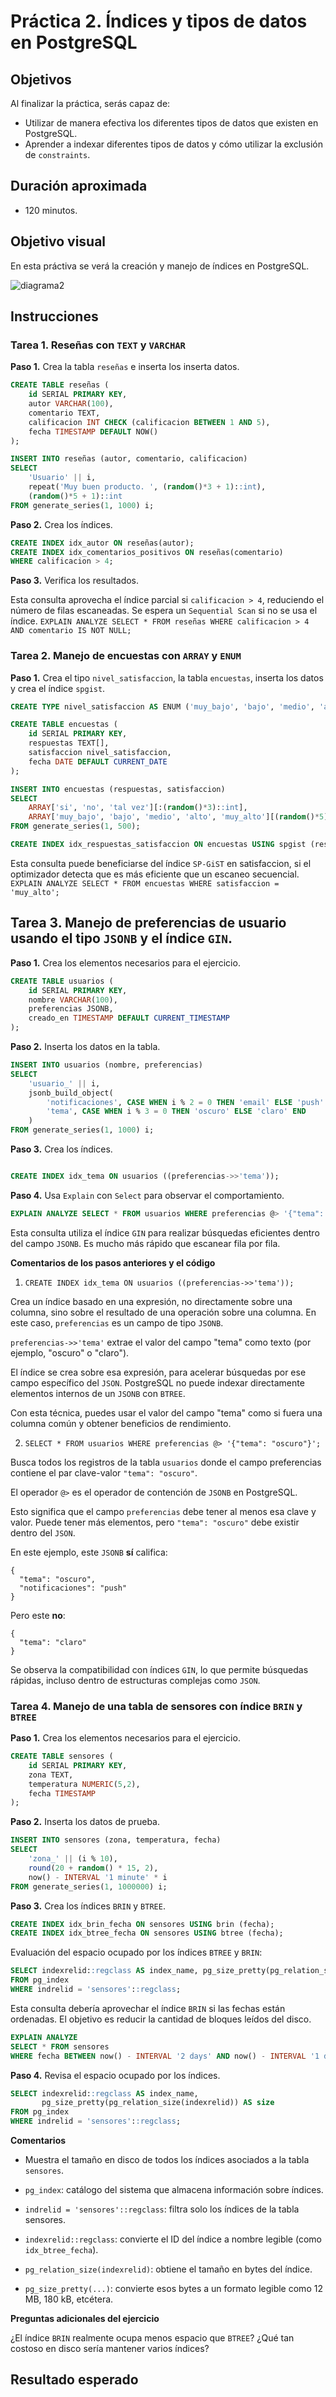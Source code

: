 # Práctica 2. Índices y tipos de datos en PostgreSQL
## Objetivos
Al finalizar la práctica, serás capaz de:
- Utilizar de manera efectiva los diferentes tipos de datos que existen en PostgreSQL.
- Aprender a indexar diferentes tipos de datos y cómo utilizar la exclusión de `constraints`.

## Duración aproximada
- 120 minutos.

## Objetivo visual
En esta práctiva se verá la creación y manejo de índices en PostgreSQL. 

![diagrama2](../images/btree.png)
## Instrucciones
### Tarea 1. Reseñas con `TEXT` y `VARCHAR`

**Paso 1.** Crea la tabla `reseñas` e inserta los inserta datos.

```sql
CREATE TABLE reseñas (
    id SERIAL PRIMARY KEY,
    autor VARCHAR(100),
    comentario TEXT,
    calificacion INT CHECK (calificacion BETWEEN 1 AND 5),
    fecha TIMESTAMP DEFAULT NOW()
);
```
```sql
INSERT INTO reseñas (autor, comentario, calificacion)
SELECT
    'Usuario' || i,
    repeat('Muy buen producto. ', (random()*3 + 1)::int),
    (random()*5 + 1)::int
FROM generate_series(1, 1000) i;
```

**Paso 2.** Crea los índices.

```sql
CREATE INDEX idx_autor ON reseñas(autor);
CREATE INDEX idx_comentarios_positivos ON reseñas(comentario)
WHERE calificacion > 4;
```

**Paso 3.** Verifica los resultados.

Esta consulta aprovecha el índice parcial si `calificacion > 4`,
 reduciendo el número de filas escaneadas. Se espera un `Sequential Scan` si no se usa el índice.
`EXPLAIN ANALYZE SELECT * FROM reseñas WHERE calificacion > 4 AND comentario IS NOT NULL;`


### Tarea 2. Manejo de encuestas con `ARRAY` y `ENUM`

**Paso 1.** Crea el tipo `nivel_satisfaccion`, la tabla `encuestas`, inserta los datos y crea el índice `spgist`.

```sql
CREATE TYPE nivel_satisfaccion AS ENUM ('muy_bajo', 'bajo', 'medio', 'alto', 'muy_alto');
```
```sql
CREATE TABLE encuestas (
    id SERIAL PRIMARY KEY,
    respuestas TEXT[],
    satisfaccion nivel_satisfaccion,
    fecha DATE DEFAULT CURRENT_DATE
);
```
```sql
INSERT INTO encuestas (respuestas, satisfaccion)
SELECT
    ARRAY['si', 'no', 'tal vez'][:(random()*3)::int],
    ARRAY['muy_bajo', 'bajo', 'medio', 'alto', 'muy_alto'][(random()*5)::int]
FROM generate_series(1, 500);
```
```sql
CREATE INDEX idx_respuestas_satisfaccion ON encuestas USING spgist (respuestas, satisfaccion);
```

Esta consulta puede beneficiarse del índice `SP-GiST` en satisfaccion,
 si el optimizador detecta que es más eficiente que un escaneo secuencial.
`EXPLAIN ANALYZE SELECT * FROM encuestas WHERE satisfaccion = 'muy_alto';`

## Tarea 3. Manejo de preferencias de usuario usando el tipo `JSONB` y el índice `GIN`.

**Paso 1.** Crea los elementos necesarios para el ejercicio.

```sql	
CREATE TABLE usuarios (
    id SERIAL PRIMARY KEY,
    nombre VARCHAR(100),
    preferencias JSONB,
    creado_en TIMESTAMP DEFAULT CURRENT_TIMESTAMP
);
```
**Paso 2.** Inserta los datos en la tabla.

```sql
INSERT INTO usuarios (nombre, preferencias)
SELECT
    'usuario_' || i,
    jsonb_build_object(
        'notificaciones', CASE WHEN i % 2 = 0 THEN 'email' ELSE 'push' END,
        'tema', CASE WHEN i % 3 = 0 THEN 'oscuro' ELSE 'claro' END
    )
FROM generate_series(1, 1000) i;
```

**Paso 3.** Crea los índices.

```sql

CREATE INDEX idx_tema ON usuarios ((preferencias->>'tema'));
```

**Paso 4.** Usa `Explain` con `Select` para observar el comportamiento.

```sql
EXPLAIN ANALYZE SELECT * FROM usuarios WHERE preferencias @> '{"tema": "oscuro"}';
```

Esta consulta utiliza el índice `GIN` para realizar búsquedas eficientes dentro del campo `JSONB`. Es mucho más rápido que escanear fila por fila.

**Comentarios de los pasos anteriores y el código**

1.  `CREATE INDEX idx_tema ON usuarios ((preferencias->>'tema'));`

Crea un índice basado en una expresión, no directamente sobre una columna, sino sobre el resultado de una operación sobre una columna.
En este caso, `preferencias` es un campo de tipo `JSONB`.

`preferencias->>'tema'` extrae el valor del campo "tema" como texto (por ejemplo, "oscuro" o "claro").

El índice se crea sobre esa expresión, para acelerar búsquedas por ese campo específico del `JSON`. PostgreSQL no puede indexar directamente elementos internos de un `JSONB` con `BTREE`. 

Con esta técnica, puedes usar el valor del campo "tema" como si fuera una columna común y obtener beneficios de rendimiento.

2.  `SELECT * FROM usuarios WHERE preferencias @> '{"tema": "oscuro"}';`

Busca todos los registros de la tabla `usuarios` donde el campo preferencias contiene el par clave-valor `"tema": "oscuro"`.

El operador `@>` es el operador de contención de `JSONB` en PostgreSQL.

Esto significa que el campo `preferencias` debe tener al menos esa clave y valor. Puede tener más elementos, pero `"tema": "oscuro"` debe existir dentro del `JSON`.

En este ejemplo, este `JSONB` **sí** califica:
```
{
  "tema": "oscuro",
  "notificaciones": "push"
}
```

Pero este **no**:
```
{
  "tema": "claro"
}
```
Se observa la compatibilidad con índices `GIN`, lo que permite búsquedas rápidas, incluso dentro de estructuras complejas como `JSON`.

### Tarea 4. Manejo de una tabla de sensores con índice `BRIN` y `BTREE`

**Paso 1.** Crea los elementos necesarios para el ejercicio.

```sql
CREATE TABLE sensores (
    id SERIAL PRIMARY KEY,
    zona TEXT,
    temperatura NUMERIC(5,2),
    fecha TIMESTAMP
);
```

**Paso 2.** Inserta los datos de prueba.

```sql
INSERT INTO sensores (zona, temperatura, fecha)
SELECT
    'zona_' || (i % 10),
    round(20 + random() * 15, 2),
    now() - INTERVAL '1 minute' * i
FROM generate_series(1, 1000000) i;
```

**Paso 3.** Crea los índices `BRIN` y `BTREE`.

```sql
CREATE INDEX idx_brin_fecha ON sensores USING brin (fecha);
CREATE INDEX idx_btree_fecha ON sensores USING btree (fecha);
```

Evaluación del espacio ocupado por los índices `BTREE` y `BRIN`:

```sql
SELECT indexrelid::regclass AS index_name, pg_size_pretty(pg_relation_size(indexrelid)) AS size
FROM pg_index
WHERE indrelid = 'sensores'::regclass;
```

Esta consulta debería aprovechar el índice `BRIN` si las fechas están ordenadas.
 El objetivo es reducir la cantidad de bloques leídos del disco.

```sql
EXPLAIN ANALYZE
SELECT * FROM sensores
WHERE fecha BETWEEN now() - INTERVAL '2 days' AND now() - INTERVAL '1 day';
```

**Paso 4.** Revisa el espacio ocupado por los índices.

```sql
SELECT indexrelid::regclass AS index_name, 
       pg_size_pretty(pg_relation_size(indexrelid)) AS size
FROM pg_index
WHERE indrelid = 'sensores'::regclass;
```

**Comentarios**

- Muestra el tamaño en disco de todos los índices asociados a la tabla `sensores`.

- `pg_index`: catálogo del sistema que almacena información sobre índices.

- `indrelid = 'sensores'::regclass`: filtra solo los índices de la tabla sensores.

- `indexrelid::regclass`: convierte el ID del índice a nombre legible (como `idx_btree_fecha`).

- `pg_relation_size(indexrelid)`: obtiene el tamaño en bytes del índice.

- `pg_size_pretty(...)`: convierte esos bytes a un formato legible como 12 MB, 180 kB, etcétera.

**Preguntas adicionales del ejercicio**

¿El índice `BRIN` realmente ocupa menos espacio que `BTREE`?
¿Qué tan costoso en disco sería mantener varios índices?

## Resultado esperado
